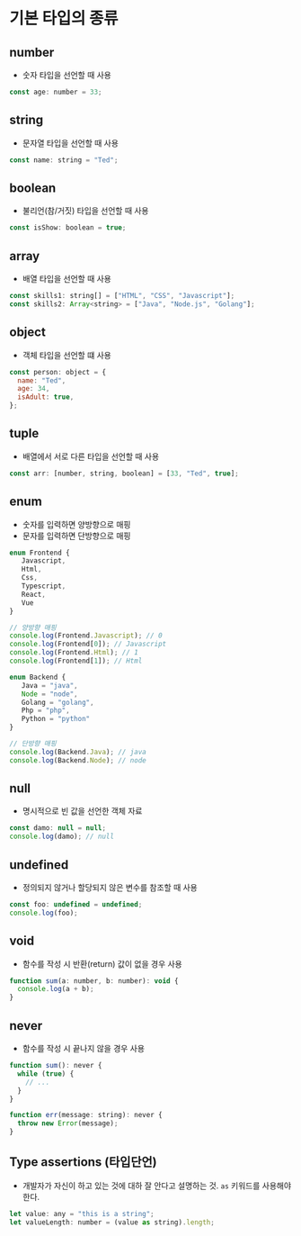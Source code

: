 # 기본 타입의 종류

## number

- 숫자 타입을 선언할 때 사용

```js
const age: number = 33;
```

## string

- 문자열 타입을 선언할 때 사용

```js
const name: string = "Ted";
```

## boolean

- 불리언(참/거짓) 타입을 선언할 때 사용

```js
const isShow: boolean = true;
```

## array

- 배열 타입을 선언할 때 사용

```js
const skills1: string[] = ["HTML", "CSS", "Javascript"];
const skills2: Array<string> = ["Java", "Node.js", "Golang"];
```

## object

- 객체 타입을 선언할 떄 사용

```js
const person: object = {
  name: "Ted",
  age: 34,
  isAdult: true,
};
```

## tuple

- 배열에서 서로 다른 타입을 선언할 때 사용

```js
const arr: [number, string, boolean] = [33, "Ted", true];
```

## enum

- 숫자를 입력하면 양방향으로 매핑
- 문자를 입력하면 단방향으로 매핑

```js
enum Frontend {
   Javascript,
   Html,
   Css,
   Typescript,
   React,
   Vue
}

// 양방향 매핑
console.log(Frontend.Javascript); // 0
console.log(Frontend[0]); // Javascript
console.log(Frontend.Html); // 1
console.log(Frontend[1]); // Html
```

```js
enum Backend {
   Java = "java",
   Node = "node",
   Golang = "golang",
   Php = "php",
   Python = "python"
}

// 단방향 매핑
console.log(Backend.Java); // java
console.log(Backend.Node); // node
```

## null

- 명시적으로 빈 값을 선언한 객체 자료

```js
const damo: null = null;
console.log(damo); // null
```

## undefined

- 정의되지 않거나 할당되지 않은 변수를 참조할 때 사용

```js
const foo: undefined = undefined;
console.log(foo);
```

## void

- 함수를 작성 시 반환(return) 값이 없을 경우 사용

```js
function sum(a: number, b: number): void {
  console.log(a + b);
}
```

## never

- 함수를 작성 시 끝나지 않을 경우 사용

```js
function sum(): never {
  while (true) {
    // ...
  }
}

function err(message: string): never {
  throw new Error(message);
}
```

## Type assertions (타입단언)

- 개발자가 자신이 하고 있는 것에 대하 잘 안다고 설명하는 것. `as` 키워드를 사용해야 한다.

```js
let value: any = "this is a string";
let valueLength: number = (value as string).length;
```
